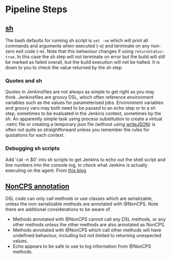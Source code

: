 # Pipeline Steps
## [sh](https://jenkins.io/doc/pipeline/steps/workflow-durable-task-step/#sh-shell-script) 
The bash defaults for running sh script is `set -xe` which will print all commands and arguments when executed (-x) and terminate on any non-zero exit code (-e). Note that this behaviour changes if using `returnStatus: true`. In this case the sh step will not terminate on error but the build will still be marked as failed overall, but the build execution will not be halted. It is down to you to check the value returned by the sh step.

### Quotes and sh
Quotes in Jenkinsfiles are not always as simple to get right as you may think. Jenkinsfiles are groovy DSL, which often reference environment variables such as the values for parameterised jobs. Environment variables and groovy vars may both need to be passed to an echo step or to a sh step, sometimes to be evaluated in the Jenkins context, sometimes by the sh. An apparently simple task using process substitution to create a virtual .netrc file or creating a temporary json file (without using [writeJSON](https://jenkins.io/doc/pipeline/steps/pipeline-utility-steps/#writejson-write-json-to-a-file-in-the-workspace)) is often not quite so straightforward unless you remember the rules for quotations for each context.

<script src="https://gist.github.com/agarthetiger/c25afa0a13dcc97c3d2d5362590567a5.js"></script>

### Debugging sh scripts
Add 'cat -n \$0' into sh scripts to get Jenkins to echo out the shell script and line numbers into the console log, to check what Jenkins is actually executing on the agent.
From [this blog](https://devblog.metabrite.com/posts/jenkins-04-sh-step/)

## [NonCPS annotation](https://github.com/jenkinsci/workflow-cps-plugin/blob/master/README.md#technical-design)
DSL code can only call methods or use classes which are serializable, unless the non-serializable methods are annotated with @NonCPS. Note there are additional considerations to be aware of. 

* Methods annotated with @NonCPS cannot call any DSL methods, or any other methods unless the other methods are also annotated as NonCPS.
* Methods annotated with @NonCPS which call other methods will have undefined behaviour, including but not limited to returning unexpected values.
* Echo appears to be safe to use to log information from @NonCPS methods. 

